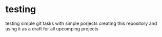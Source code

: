 # testing
testing simple git tasks with simple porjects
creating this repository and using it as a draft for all upcomping projects
